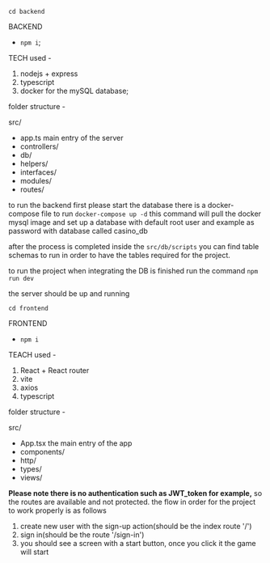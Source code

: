 `cd backend`

BACKEND

- `npm i`;

TECH used -

1. nodejs + express
2. typescript
3. docker for the mySQL database;

folder structure -

src/

- app.ts main entry of the server
- controllers/
- db/
- helpers/
- interfaces/
- modules/
- routes/

to run the backend first please start the database
there is a docker-compose file to run `docker-compose up -d`
this command will pull the docker mysql image and set up a database
with default root user and example as password with database called casino_db

after the process is completed inside the `src/db/scripts`
you can find table schemas to run in order to have the tables required for the project.

to run the project when integrating the DB is finished
run the command `npm run dev`

the server should be up and running

`cd frontend`

FRONTEND

- `npm i`

TEACH used -

1. React + React router
2. vite
3. axios
4. typescript

folder structure -

src/

- App.tsx the main entry of the app
- components/
- http/
- types/
- views/

**Please note there is no authentication such as JWT_token for example,**
so the routes are available and not protected.
the flow in order for the project to work properly is as follows

1. create new user with the sign-up action(should be the index route '/')
2. sign in(should be the route '/sign-in')
3. you should see a screen with a start button, once you click it the game will start
